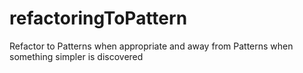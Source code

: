 # refactoringToPattern
Refactor to Patterns when appropriate and away from Patterns when something simpler is discovered
